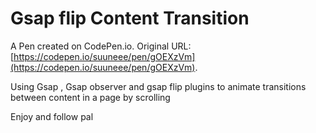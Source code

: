 #  Gsap flip Content Transition

A Pen created on CodePen.io. Original URL: [https://codepen.io/suuneee/pen/gOEXzVm](https://codepen.io/suuneee/pen/gOEXzVm).

Using  Gsap , Gsap observer and gsap flip plugins to animate transitions between content in a page by scrolling

Enjoy and follow pal